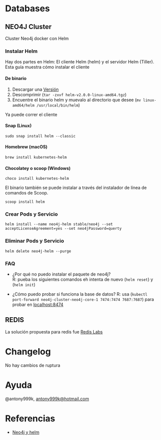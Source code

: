# Databases

## NEO4J Cluster
Cluster Neo4j docker con Helm

### Instalar Helm
Hay dos partes en Helm: El cliente Helm (helm) y el servidor Helm (Tiller). Esta guía muestra cómo instalar el cliente

#### De binario
1. Descargar una [Versión](https://github.com/helm/helm/releases)
2. Descomprimir (`tar -zxvf helm-v2.0.0-linux-amd64.tgz`)
3. Encuentre el binario helm y muevalo al directorio que desee (`mv linux-amd64/helm /usr/local/bin/helm`)

Ya puede correr el cliente

#### Snap (Linux)
`sudo snap install helm --classic`

#### Homebrew (macOS)
`brew install kubernetes-helm`

#### Chocolatey o scoop (Windows)
`choco install kubernetes-helm`

El binario también se puede instalar a través del instalador de línea de comandos de Scoop.

`scoop install helm`

### Crear Pods y Servicio

`helm install --name neo4j-helm stable/neo4j --set acceptLicenseAgreement=yes --set neo4jPassword=querty`

### Eliminar Pods y Servicio

`helm delete neo4j-helm --purge`

### FAQ
- ¿Por qué no puedo instalar el paquete de neo4j?<br>
R: pueba los siguientes comandos eh intenta de nuevo (`helm reset`) y (`helm init`)

- ¿Cómo puedo probar si funciona la base de datos?
R: usa (`kubectl port-forward neo4j-cluster-neo4j-core-1 7474:7474 7687:7687`) para probar en [localhost:8474](http://localhost:8474)

## REDIS

La solución propuesta para redis fue [Redis Labs](https://redislabs.com/)

# Changelog
No hay cambios de ruptura

# Ayuda
@antony999k, antony999k@hotmail.com

# Referencias
- [Neo4j y helm](https://github.com/helm/charts/tree/master/stable/neo4j)
